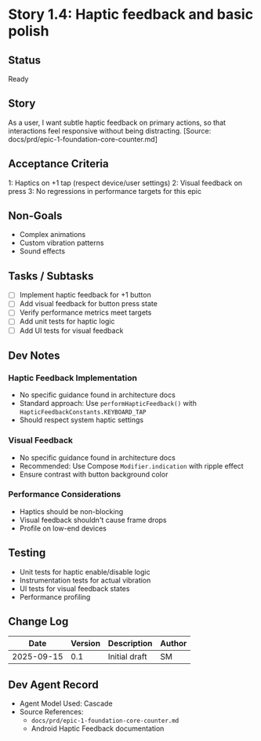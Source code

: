 # Story 1.4: Haptic feedback and basic polish

## Status
Ready

## Story
As a user,
I want subtle haptic feedback on primary actions,
so that interactions feel responsive without being distracting. [Source: docs/prd/epic-1-foundation-core-counter.md]

## Acceptance Criteria
1: Haptics on +1 tap (respect device/user settings)
2: Visual feedback on press
3: No regressions in performance targets for this epic

## Non-Goals
- Complex animations
- Custom vibration patterns
- Sound effects

## Tasks / Subtasks
- [ ] Implement haptic feedback for +1 button
- [ ] Add visual feedback for button press state
- [ ] Verify performance metrics meet targets
- [ ] Add unit tests for haptic logic
- [ ] Add UI tests for visual feedback

## Dev Notes
### Haptic Feedback Implementation
- No specific guidance found in architecture docs
- Standard approach: Use `performHapticFeedback()` with `HapticFeedbackConstants.KEYBOARD_TAP`
- Should respect system haptic settings

### Visual Feedback
- No specific guidance found in architecture docs
- Recommended: Use Compose `Modifier.indication` with ripple effect
- Ensure contrast with button background color

### Performance Considerations
- Haptics should be non-blocking
- Visual feedback shouldn't cause frame drops
- Profile on low-end devices

## Testing
- Unit tests for haptic enable/disable logic
- Instrumentation tests for actual vibration
- UI tests for visual feedback states
- Performance profiling

## Change Log
| Date       | Version | Description          | Author |
|------------|---------|----------------------|--------|
| 2025-09-15 | 0.1     | Initial draft        | SM     |

## Dev Agent Record
- Agent Model Used: Cascade
- Source References:
  - `docs/prd/epic-1-foundation-core-counter.md`
  - Android Haptic Feedback documentation
